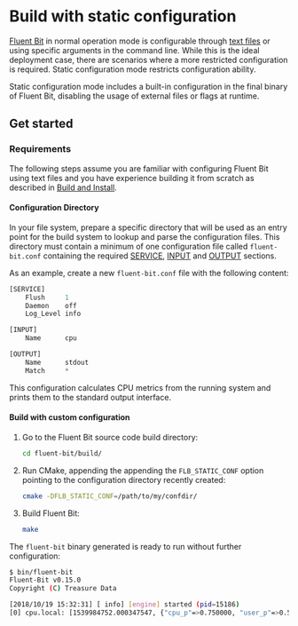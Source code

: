 # Build with static configuration

[Fluent Bit](https://fluentbit.io) in normal operation mode is configurable through [text
files](https://github.com/fluent/fluent-bit-docs/tree/8ab2f4cda8dfdd8def7fa0cf5c7ffc23069e5a70/installation/configuration/file.md)
or using specific arguments in the command line. While this is the ideal deployment
case, there are scenarios where a more restricted configuration is required. Static
configuration mode restricts configuration ability.

Static configuration mode includes a built-in configuration in the final binary of
Fluent Bit, disabling the usage of external files or flags at runtime.

## Get started

### Requirements

The following steps assume you are familiar with configuring Fluent Bit using text
files and you have experience building it from scratch as described in
[Build and Install](build-and-install.md).

#### Configuration Directory

In your file system, prepare a specific directory that will be used as an entry
point for the build system to lookup and parse the configuration files. This
directory must contain a minimum of one configuration file called
`fluent-bit.conf` containing the required
[SERVICE](/administration/configuring-fluent-bit/yaml/service-section.md),
[INPUT](/concepts/data-pipeline/input.md) and [OUTPUT](/concepts/data-pipeline/output.md)
sections.

As an example, create a new `fluent-bit.conf` file with the following
content:

```python copy
[SERVICE]
    Flush     1
    Daemon    off
    Log_Level info

[INPUT]
    Name      cpu

[OUTPUT]
    Name      stdout
    Match     *
```

This configuration calculates CPU metrics from the running system and prints them
to the standard output interface.

#### Build with custom configuration

1. Go to the Fluent Bit source code build directory:

   ```bash copy
   cd fluent-bit/build/
   ```

1. Run CMake, appending the appending the `FLB_STATIC_CONF` option pointing to
   the configuration directory recently created:

   ```bash copy
   cmake -DFLB_STATIC_CONF=/path/to/my/confdir/
   ```

1. Build Fluent Bit:

   ```bash copy
   make
   ```

The `fluent-bit` binary generated is ready to run without further configuration:

```bash
$ bin/fluent-bit
Fluent-Bit v0.15.0
Copyright (C) Treasure Data

[2018/10/19 15:32:31] [ info] [engine] started (pid=15186)
[0] cpu.local: [1539984752.000347547, {"cpu_p"=>0.750000, "user_p"=>0.500000, "system_p"=>0.250000, "cpu0.p_cpu"=>1.000000, "cpu0.p_user"=>1.000000, "cpu0.p_system"=>0.000000, "cpu1.p_cpu"=>0.000000, "cpu1.p_user"=>0.000000, "cpu1.p_system"=>0.000000, "cpu2.p_cpu"=>0.000000, "cpu2.p_user"=>0.000000, "cpu2.p_system"=>0.000000, "cpu3.p_cpu"=>1.000000, "cpu3.p_user"=>1.000000, "cpu3.p_system"=>0.000000}]
```
